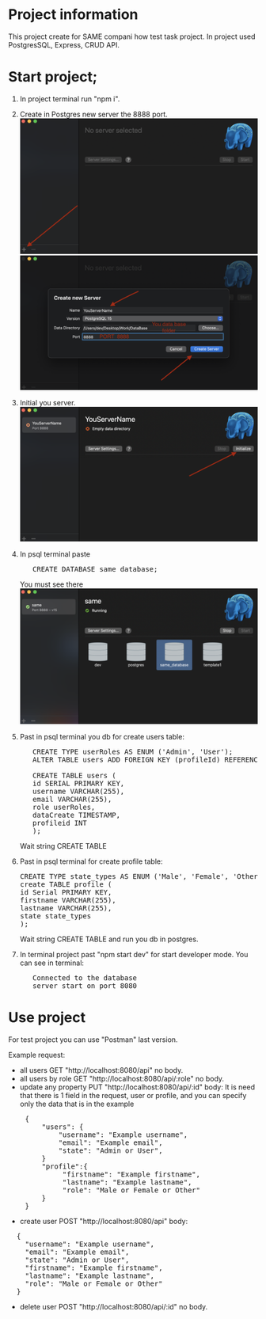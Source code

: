 # Project information

This project create for SAME compani how test task project.
In project used PostgresSQL, Express, CRUD API.

# Start project;

1. In project terminal run "npm i".

2. Create in Postgres new server the 8888 port.
   ![add server](./img/add_server.png)
   ![create server](./img/create_server.png)
3. Initial you server.
   ![initial server](./img/initial_server.png)
4. In psql terminal paste
   <pre>
      CREATE DATABASE same_database;
   </pre>

   You must see there
   ![Postman example](./img/postgress.png)

5. Past in psql terminal you db for create users table:
   <pre>
      CREATE TYPE userRoles AS ENUM ('Admin', 'User');
      ALTER TABLE users ADD FOREIGN KEY (profileId) REFERENCES profiles(id);
   
      CREATE TABLE users (
      id SERIAL PRIMARY KEY,
      username VARCHAR(255),
      email VARCHAR(255),
      role userRoles,
      dataCreate TIMESTAMP,
      profileid INT
      );
   </pre>

   Wait string CREATE TABLE

6. Past in psql terminal for create profile table:

   <pre>
   CREATE TYPE state_types AS ENUM ('Male', 'Female', 'Other');
   create TABLE profile (
   id Serial PRIMARY KEY,
   firstname VARCHAR(255),
   lastname VARCHAR(255),
   state state_types
   );
   </pre>

   Wait string CREATE TABLE and run you db in postgres.

7. In terminal project past "npm start dev" for start developer mode.
   You can see in terminal:
   <pre>
      Connected to the database
      server start on port 8080
   </pre>

# Use project

For test project you can use "Postman" last version.

Example request:

- all users GET "http://localhost:8080/api" no body.
- all users by role GET "http://localhost:8080/api/:role" no body.
- update any property PUT "http://localhost:8080/api/:id" body:
It is need that there is 1 field in the request, user or profile, and you can specify only the data that is in the example
<pre>
    {
        "users": {
            "username": "Example username",
            "email": "Example email",
            "state": "Admin or User",
        }
        "profile":{
             "firstname": "Example firstname",
             "lastname": "Example lastname",
             "role": "Male or Female or Other"
        }
    }
</pre>
- create user POST "http://localhost:8080/api" body:
<pre>
  {
    "username": "Example username",
    "email": "Example email",
    "state": "Admin or User",
    "firstname": "Example firstname",
    "lastname": "Example lastname",
    "role": "Male or Female or Other"
  }
</pre>

- delete user POST "http://localhost:8080/api/:id" no body.
